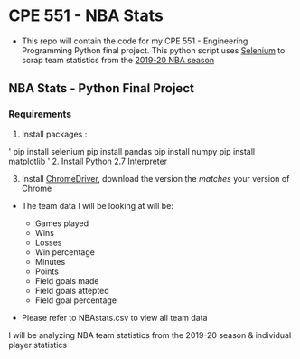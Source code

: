 # CPE 551 - NBA Stats

- This repo will contain the code for my CPE 551 - Engineering Programming Python final project. This python 
script uses [Selenium](https://selenium-python.readthedocs.io/) to scrap team statistics from the [2019-20 NBA season](https://stats.nba.com/teams/traditional/)

## NBA Stats - Python Final Project

### Requirements

1. Install packages :  

'
pip install selenium 
pip install pandas
pip install numpy
pip install matplotlib
'
2. Install Python 2.7 Interpreter

3. Install [ChromeDriver](https://sites.google.com/a/chromium.org/chromedriver/downloads), download the version the *matches* your version of Chrome

- The team data I will be looking at will be:
	- Games played
	- Wins
	- Losses
	- Win percentage
	- Minutes
	- Points
	- Field goals made
	- Field goals attepted
	- Field goal percentage

- Please refer to NBAstats.csv to view all team data

 	 

 
I will be analyzing NBA team statistics from the 2019-20 season &
individual player statistics